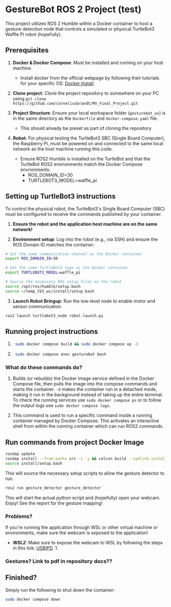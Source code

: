 
# GestureBot ROS 2 Project (test)

This project utilizes ROS 2 Humble within a Docker container to host a gesture detection node that controls a simulated or physical TurtleBot3 Waffle Pi robot (hopefully).

## Prerequisites

1. __Docker & Docker Compose__: Must be installed and running on your host machine.

    * Install docker from the official webpage by following their tutorials for your specific OS: [Docker Install](https://docs.docker.com/engine/install/).

2. __Clone project__: Clone the project repository to somewhere on your PC using `git clone https://github.com/corneliusbrandt/MV_Final_Project.git`

3. __Project Structure__: Ensure your local workspace folder (`gesturebot_ws`) is in the same directory as the `Dockerfile` and `docker-compose.yaml` file.
    * This should already be preset as part of cloning the repository
4. __Robot__: For physical testing the TurtleBot3 SBC (Single Board Computer), the Raspberry Pi, must be powered on and connected to the same local network as the host machine running this code.
    * Ensure ROS2 Humble is installed on the TurtleBot and that the TurtleBot ROS2 envrionments match the Docker Compose envrionments:
        - ROS_DOMAIN_ID=30
        - TURTLEBOT3_MODEL=waffle_pi

## Setting up TurtleBot3 instructions

To control the physical robot, the TurtleBot3's Single Board Computer (SBC) must be configured to receive the commands published by your container.

1. __Ensure the robot and the application host machine are on the same network!__

2. __Environment setup__: Log into the robot (e.g., via SSH) and ensure the ROS Domain ID matches the container:

```bash
# Set the same communication channel as the Docker container
export ROS_DOMAIN_ID=30

# Set the same TurtleBot3 type as the Docker container
export TURTLEBOT3_MODEL=waffle_pi

# Source the necessary ROS setup files on the robot
source /opt/ros/humble/setup.bash
source ~/temp_tb3_ws/install/setup.bash

```

3. __Launch Robot Bringup__: Run the low-level node to enable motor and sensor communication:

```bash
ros2 launch turtlebot3_node robot.launch.py
```

## Running project instructions

1. ```bash
    sudo docker compose build && sudo docker compose up -d
    ```
2. ```bash
    sudo docker compose exec gesturebot bash
    ```

### What do these commands do?

1. Builds (or rebuilds) the Docker Image service defined in the Docker Compose file, then pulls the image into the compose commands and starts the container. `-d` makes the container run in a detached mode, making it run in the background instead of taking up the entire terminal. To check the running services use `sudo docker compose ps` or to follow the output logs use `sudo docker compose logs`. 

3. This command is used to run a specific command inside a running container managed by Docker Compose. This activates an interactive shell from within the running container which can run ROS2 commands. 

## Run commands from project Docker Image 

```bash
rosdep update
rosdep install --from-paths src -i -y && colcon build --symlink-install
source install/setup.bash
```

This will source the necessary setup scripts to allow the gesture detector to run.

```bash
ros2 run gesture_detector gesture_detector
```

This will start the actual python script and (hopefully) open your webcam. Enjoy! See the report for the gesture mapping!

### Problems? 

If you're running the application through WSL or other virtual machine or environments, make sure the webcam is exposed to the application!

- ___WSL2___: Make sure to expose the webcam to WSL by following the steps in this link: [USBIPD](https://learn.microsoft.com/en-us/windows/wsl/connect-usb).
     1. 
### Gestures? Link to pdf in repository docs??

## Finished?

Simply run the following to shut down the container:

```bash
sudo docker compose down
```


